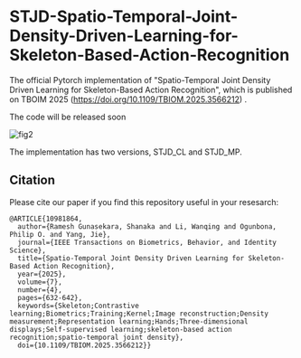 # STJD-Spatio-Temporal-Joint-Density-Driven-Learning-for-Skeleton-Based-Action-Recognition
The official Pytorch implementation of "Spatio-Temporal Joint Density Driven Learning for Skeleton-Based Action Recognition", which is published on TBOIM 2025 (https://doi.org/10.1109/TBIOM.2025.3566212) . 


The code will be released soon

![fig2](https://github.com/user-attachments/assets/c7d5b9fd-c032-41be-9708-4cab6110e389)

The implementation has two versions, STJD_CL and STJD_MP. 

## Citation
Please cite our paper if you find this repository useful in your resesarch:

```
@ARTICLE{10981864,
  author={Ramesh Gunasekara, Shanaka and Li, Wanqing and Ogunbona, Philip O. and Yang, Jie},
  journal={IEEE Transactions on Biometrics, Behavior, and Identity Science}, 
  title={Spatio-Temporal Joint Density Driven Learning for Skeleton-Based Action Recognition}, 
  year={2025},
  volume={7},
  number={4},
  pages={632-642},
  keywords={Skeleton;Contrastive learning;Biometrics;Training;Kernel;Image reconstruction;Density measurement;Representation learning;Hands;Three-dimensional displays;Self-supervised learning;skeleton-based action recognition;spatio-temporal joint density},
  doi={10.1109/TBIOM.2025.3566212}}
  
```

